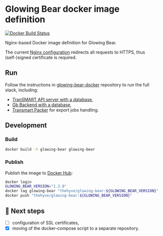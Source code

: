# Glowing Bear docker image definition

[![Docker Build Status](https://img.shields.io/docker/pulls/thehyve/glowing-bear.svg)](https://hub.docker.com/r/thehyve/glowing-bear)

Nginx-based Docker image definition for Glowing Bear.

The current [Nginx configuration](./nginx.nginx.conf) redirects all requests to HTTPS, 
thus (self-)signed certificate is required.

## Run

Follow the instructions in [glowing-bear-docker](https://github.com/thehyve/glowing-bear-docker) repository to run the full stack, including:
- [TranSMART API server with a database](https://github.com/thehyve/transmart-core/tree/dev/docker),
- [Gb Backend with a database](https://github.com/thehyve/gb-backend/tree/dev/docker),
- [Transmart Packer](https://github.com/thehyve/transmart-packer) for export jobs handling.


## Development

### Build

```bash
docker build -t glowing-bear glowing-bear
```

### Publish

Publish the image to [Docker Hub](https://hub.docker.com/r/thehyve/glowing-bear):

```bash
docker login
GLOWING_BEAR_VERSION="1.3.8"
docker tag glowing-bear "thehyve/glowing-bear:${GLOWING_BEAR_VERSION}"
docker push "thehyve/glowing-bear:${GLOWING_BEAR_VERSION}"
```

## :wrench: Next steps


- [ ] configuration of SSL certificates,
- [x] moving of the docker-compose script to a separate repository.
